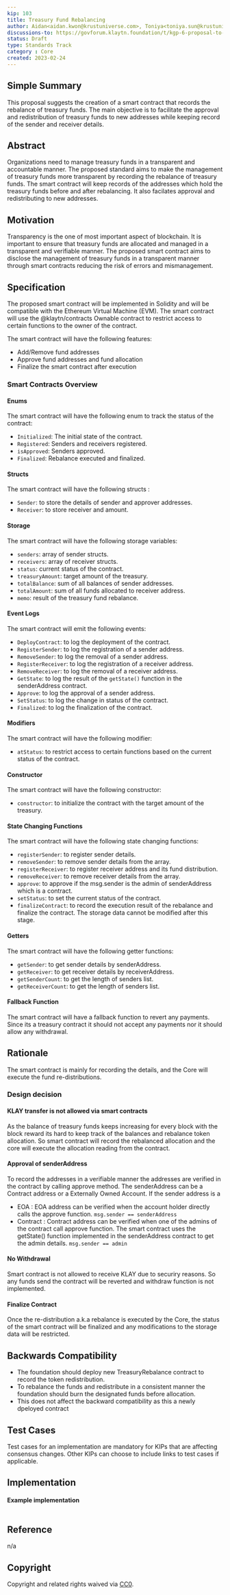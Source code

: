 ```yaml
---
kip: 103
title: Treasury Fund Rebalancing
author: Aidan<aidan.kwon@krustuniverse.com>, Toniya<toniya.sun@krustuniverse.com>
discussions-to: https://govforum.klaytn.foundation/t/kgp-6-proposal-to-establish-a-sustainable-and-verifiable-klay-token-economy/157
status: Draft
type: Standards Track
category : Core
created: 2023-02-24
---
```


## Simple Summary
<!--"If you can't explain it simply, you don't understand it well enough." Provide a simplified and layman-accessible explanation of the KIP.-->
This proposal suggests the creation of a smart contract that records the rebalance of treasury funds. The main objective is to facilitate the approval and redistribution of treasury funds to new addresses while keeping record of the sender and receiver details.

## Abstract
<!--A short (~200 word) description of the technical issue being addressed.-->
Organizations need to manage treasury funds in a transparent and accountable manner. The proposed standard aims to make the management of treasury funds more transparent by recording the rebalance of treasury funds. The smart contract will keep records of the addresses which hold the treasury funds before and after rebalancing. It also facilates approval and redistributing to new addresses.
 
## Motivation
<!--The motivation is critical for KIPs that want to change the Klaytn protocol. It should clearly explain why the existing protocol specification is inadequate to address the problem that the KIP solves. KIP submissions without sufficient motivation may be rejected outright.-->
Transparency is the one of most important aspect of blockchain. It is important to ensure that treasury funds are allocated and managed in a transparent and verifiable manner. The proposed smart contract aims to disclose the management of treasury funds in a transparent manner through smart contracts reducing the risk of errors and mismanagement.

## Specification
<!--The technical specification should describe the syntax and semantics of any new feature. The specification should be detailed enough to allow competing, interoperable implementations for any of the current Klaytn platforms (klaytn). -->
The proposed smart contract will be implemented in Solidity and will be compatible with the Ethereum Virtual Machine (EVM). The smart contract will use the @klaytn/contracts Ownable contract to restrict access to certain functions to the owner of the contract.

The smart contract will have the following features:
- Add/Remove fund addresses
- Approve fund addresses and fund allocation 
- Finalize the smart contract after execution  

### Smart Contracts Overview
#### Enums
The smart contract will have the following enum to track the status of the contract:

- `Initialized`: The initial state of the contract.
- `Registered`: Senders and receivers registered.
- `isApproved`: Senders approved.
- `Finalized`: Rebalance executed and finalized.

#### Structs
The smart contract will have the following structs :

- `Sender`: to store the details of sender and approver addresses.
- `Receiver`: to store receiver and amount.

#### Storage 
The smart contract will have the following storage variables:

- `senders`: array of sender structs.
- `receivers`: array of receiver structs.
- `status`: current status of the contract.
- `treasuryAmount`: target amount of the treasury.
- `totalBalance`: sum of all balances of sender addresses.
- `totalAmount`: sum of all funds allocated to receiver address.
- `memo`: result of the treasury fund rebalance.

#### Event Logs 
The smart contract will emit the following events:

- `DeployContract`: to log the deployment of the contract.
- `RegisterSender`: to log the registration of a sender address.
- `RemoveSender`: to log the removal of a sender address.
- `RegisterReceiver`: to log the registration of a receiver address.
- `RemoveReceiver`: to log the removal of a receiver address.
- `GetState`: to log the result of the `getState()` function in the senderAddress contract.
- `Approve`: to log the approval of a sender address.
- `SetStatus`: to log the change in status of the contract.
- `Finalized`: to log the finalization of the contract.

#### Modifiers
The smart contract will have the following modifier:

- `atStatus`: to restrict access to certain functions based on the current status of the contract.

#### Constructor
The smart contract will have the following constructor:

- `constructor`: to initialize the contract with the target amount of the treasury.

#### State Changing Functions
The smart contract will have the following state changing functions:

- `registerSender`: to register sender details.
- `removeSender`: to remove sender details from the array.
- `registerReceiver`: to register receiver address and its fund distribution.
- `removeReceiver`: to remove receiver details from the array.
- `approve`: to approve if the msg.sender is the admin of senderAddress which is a contract.
- `setStatus`: to set the current status of the contract.
- `finalizeContract`: to record the execution result of the rebalance and finalize the contract. The storage data cannot be modified after this stage.

#### Getters
The smart contract will have the following getter functions:

- `getSender`: to get sender details by senderAddress.
- `getReceiver`: to get receiver details by receiverAddress.
- `getSenderCount`: to get the length of senders list.
- `getReceiverCount`: to get the length of senders list.

#### Fallback Function
The smart contract will have a fallback function to revert any payments. Since its a treasury contract it should not accept any payments nor it should allow any withdrawal. 

## Rationale
<!--The rationale fleshes out the specification by describing what motivated the design and why particular design decisions were made. It should describe alternate designs that were considered and related work, e.g. how the feature is supported in other languages. The rationale may also provide evidence of consensus within the community, and should discuss important objections or concerns raised during discussion.-->
The smart contract is mainly for recording the details, and the Core will execute the fund re-distributions. 

### Design decision
#### KLAY transfer is not allowed via smart contracts 
As the balance of treasury funds keeps increasing for every block with the block reward its hard to keep track of the balances and rebalance token allocation. So smart contract will record the rebalanced allocation and the core will execute the allocation reading from the contract. 

#### Approval of senderAddress
To record the addresses in a verifiable manner the addresses are verified in the contract by calling approve method. The senderAddress can be a Contract address or a Externally Owned Account. If the sender address is a
- EOA : EOA address can be verified when the account holder directly calls the approve function. `msg.sender == senderAddress`
- Contract : Contract address can be verified when one of the admins of the contract call approve function. The smart contract uses the getState() function implemented in the senderAddress contract to get the admin details.
`msg.sender == admin`

#### No Withdrawal
Smart contract is not allowed to receive KLAY due to securiry reasons. So any funds send the contract will be reverted and withdraw function is not implemented. 

#### Finalize Contract
Once the re-distribution a.k.a rebalance is executed by the Core, the status of the smart contract will be finalized and any modifications to the storage data will be restricted.

## Backwards Compatibility
<!-- All KIPs that introduce backwards incompatibilities must include a section describing these incompatibilities and their severity. The KIP must explain how the author proposes to deal with these incompatibilities. KIP submissions without a sufficient backwards compatibility treatise may be rejected outright. The authors should answer the question: "Does this KIP require a hard fork?" -->
- The foundation should deploy new TreasuryRebalance contract to record the token redistribution. 
- To rebalance the funds and redistribute in a consistent manner the foundation should burn the designated funds before allocation. 
- This does not affect the backward compatibility as this a newly dpeloyed contract

## Test Cases
<!--Test cases for an implementation are mandatory for KIPs that are affecting consensus changes. Other KIPs can choose to include links to test cases if applicable.-->
Test cases for an implementation are mandatory for KIPs that are affecting consensus changes. Other KIPs can choose to include links to test cases if applicable.

## Implementation
<!--The implementations must be completed before any KIP is given status "Final", but it need not be completed before the KIP is accepted. While there is merit to the approach of reaching consensus on the specification and rationale before writing code, the principle of "rough consensus and running code" is still useful when it comes to resolving many discussions of API details.-->
#### Example implementation
```solidity

```

## Reference 
n/a

## Copyright
Copyright and related rights waived via [CC0](https://creativecommons.org/publicdomain/zero/1.0/).
